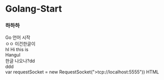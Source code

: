 # Golang-Start
<html>
<h3>하하하</h3>
</html>
Go 언어 시작<br>
ㅇㅇ 이건한글이<br>
hI Hi this is<br>
Hangul <br>
한글 나오나?dd<br>
ddd<br>
var requestSocket = new RequestSocket("&gt;tcp://localhost:5555"))
HTML<br>


